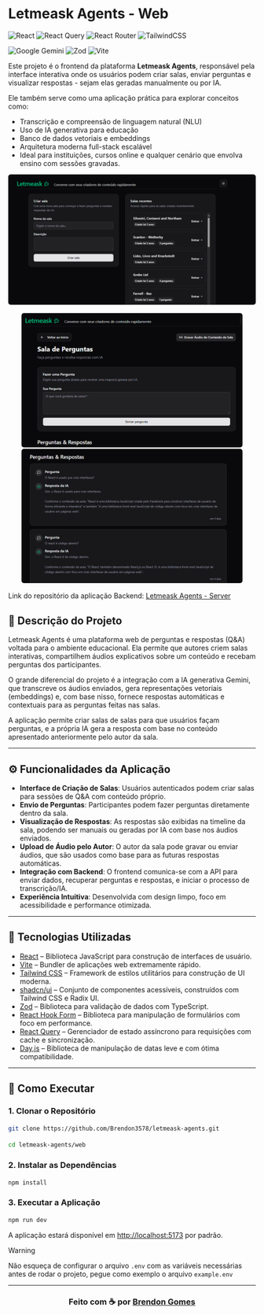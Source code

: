 # Letmeask Agents - Web

![React](https://img.shields.io/badge/react-%2320232a.svg?style=for-the-badge&logo=react&logoColor=%2361DAFB)
![React Query](https://img.shields.io/badge/-React%20Query-FF4154?style=for-the-badge&logo=react%20query&logoColor=white)
![React Router](https://img.shields.io/badge/React_Router-CA4245?style=for-the-badge&logo=react-router&logoColor=white)
![TailwindCSS](https://img.shields.io/badge/tailwindcss-%2320232a.svg?style=for-the-badge&logo=tailwindcss&logoColor=%2338B2AC)

![Google Gemini](https://img.shields.io/badge/google%20gemini-8E75B2?style=for-the-badge&logo=google%20gemini&logoColor=white)
![Zod](https://img.shields.io/badge/zod-%233068b7.svg?style=for-the-badge&logo=zod&logoColor=white)
![Vite](https://img.shields.io/badge/vite-%23646CFF.svg?style=for-the-badge&logo=vite&logoColor=white)

Este projeto é o frontend da plataforma **Letmeask Agents**, responsável pela interface interativa onde os usuários podem criar salas, enviar perguntas e visualizar respostas - sejam elas geradas manualmente ou por IA.

Ele também serve como uma aplicação prática para explorar conceitos como:

- Transcrição e compreensão de linguagem natural (NLU)
- Uso de IA generativa para educação
- Banco de dados vetoriais e embeddings
- Arquitetura moderna full-stack escalável
- Ideal para instituições, cursos online e qualquer cenário que envolva ensino com sessões gravadas.

<p align="center">
    <kbd>
        <img src="./.github/image01.png" style="border-radius: 5px" alt="Exemplo de execução" width="913px">
    </kbd>
</p>

<p align="center">
    <kbd>
        <img src="./.github/image02.png" style="border-radius: 5px" alt="Exemplo de execução" width="450px">
    </kbd>
    <kbd>
        <img src="./.github/image03.png" style="border-radius: 5px" alt="Exemplo de execução" width="450px">
    </kbd>
</p>

Link do repositório da aplicação Backend: [Letmeask Agents - Server](https://github.com/Brendon3578/Letmeask-Agents-server)

## 🔮 Descrição do Projeto

Letmeask Agents é uma plataforma web de perguntas e respostas (Q&A) voltada para o ambiente educacional. Ela permite que autores criem salas interativas, compartilhem áudios explicativos sobre um conteúdo e recebam perguntas dos participantes.

O grande diferencial do projeto é a integração com a IA generativa Gemini, que transcreve os áudios enviados, gera representações vetoriais (embeddings) e, com base nisso, fornece respostas automáticas e contextuais para as perguntas feitas nas salas.

A aplicação permite criar salas de salas para que usuários façam perguntas, e a própria IA gera a resposta com base no conteúdo apresentado anteriormente pelo autor da sala.

---

## ⚙️ Funcionalidades da Aplicação

- **Interface de Criação de Salas**: Usuários autenticados podem criar salas para sessões de Q&A com conteúdo próprio.
- **Envio de Perguntas**: Participantes podem fazer perguntas diretamente dentro da sala.
- **Visualização de Respostas**: As respostas são exibidas na timeline da sala, podendo ser manuais ou geradas por IA com base nos áudios enviados.
- **Upload de Áudio pelo Autor**: O autor da sala pode gravar ou enviar áudios, que são usados como base para as futuras respostas automáticas.
- **Integração com Backend**: O frontend comunica-se com a API para enviar dados, recuperar perguntas e respostas, e iniciar o processo de transcrição/IA.
- **Experiência Intuitiva**: Desenvolvida com design limpo, foco em acessibilidade e performance otimizada.

---

## 🧰 Tecnologias Utilizadas

- [React](https://reactjs.org/) – Biblioteca JavaScript para construção de interfaces de usuário.
- [Vite](https://vitejs.dev/) – Bundler de aplicações web extremamente rápido.
- [Tailwind CSS](https://tailwindcss.com/) – Framework de estilos utilitários para construção de UI moderna.
- [shadcn/ui](https://ui.shadcn.dev/) – Conjunto de componentes acessíveis, construídos com Tailwind CSS e Radix UI.
- [Zod](https://zod.dev/) – Biblioteca para validação de dados com TypeScript.
- [React Hook Form](https://react-hook-form.com/) – Biblioteca para manipulação de formulários com foco em performance.
- [React Query](https://tanstack.com/query/latest) – Gerenciador de estado assíncrono para requisições com cache e sincronização.
- [Day.js](https://day.js.org/) – Biblioteca de manipulação de datas leve e com ótima compatibilidade.

---

## 🚀 Como Executar

### 1. Clonar o Repositório

```bash
git clone https://github.com/Brendon3578/letmeask-agents.git

cd letmeask-agents/web
```

### 2. Instalar as Dependências

```bash
npm install
```

### 3. Executar a Aplicação

```bash
npm run dev
```

A aplicação estará disponível em <http://localhost:5173> por padrão.

> [!WARNING]
> Não esqueça de configurar o arquivo `.env` com as variáveis necessárias antes de rodar o projeto, pegue como exemplo o arquivo `example.env`

---

<h3 align="center"> Feito com ☕ por <a href="https://github.com/Brendon3578">Brendon Gomes</a> </h3>
